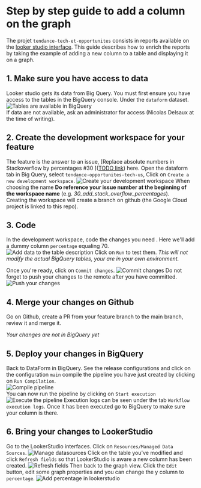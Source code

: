 # Step by step guide to add a column on the graph

The projet `tendance-tech-et-opportunites` consists in reports available on the [looker studio interface](https://lookerstudio.google.com/reporting/742da15c-8d95-492c-8b9b-77e82d71d6a9). This guide describes how to enrich the reports by taking the example of adding a new column to a table and displaying it on a graph.

## 1. Make sure you have access to data

Looker studio gets its data from Big Query. You must first ensure you have access to the tables in the BigQuery console. Under the `dataform` dataset.  
![Tables are available in BigQuery](images/tables_in_big_query.png)  
If data are not available, ask an administrator for access (Nicolas Delsaux at the time of writing).

## 2. Create the development workspace for your feature

The feature is the answer to an issue, [Replace absolute numbers in Stackoverflow by percentages #30
]([TODO link](https://github.com/Zenika/tendances-et-opportunites/issues/30)) here.
Open the dataform tab in Big Query, select `tendance-opportunites-tech-us`, Click on `Create a new development workspace`.
![Create your development workspace](images/create_dev_workspaces.png)
When choosing the name **Do reference your issue number at the beginning of the workspace name** (e.g. _30_add_stack_overflow_percentages_).  
Creating the workspace will create a branch on github (the Google Cloud project is linked to this repo).

## 3. Code

In the development workspace, code the changes you need .
Here we'll add a dummy column `percentage` equaling 70.
![Add data to the table description](images/modify_sql_and_click_run_to_test.png)
Click on `Run` to test them. _This will not modify the actual BigQuery tables, your are in your own environment._

Once you're ready, click on `Commit changes`.
![Commit changes](images/commit_change.png)
Do not forget to push your changes to the remote after you have committed.
![Push your changes](images/dont_forget_to_push_to_remote.png)

## 4. Merge your changes on Github

Go on Github, create a PR from your feature branch to the main branch, review it and merge it.

_Your changes are not in BigQuery yet_

## 5. Deploy your changes in BigQuery

Back to DataForm in BigQuery. See the release configurations and click on the configuration `main` compile the pipeline you have just created by clicking on `Run Compilation`.  
![Compile pipeline](images/once_merged_click_on_new_compilation.png)  
You can now run the pipeline by clicking on `Start execution`
![Execute the pipeline](images/then_start_execution.png)
Execution logs can be seen under the tab `Workflow execution logs`. Once it has been executed go to BigQuery to make sure your column is there.

## 6. Bring your changes to LookerStudio

Go to the LookerStudio interfaces.
Click on `Resources/Managed Data Sources`.
![Manage datasources](images/go_to_resource_managed_datasources.png)
Click on the table you've modified and click `Refresh fields` so that LookerStudio is aware a new column has been created.
![Refresh fields](images/click_refresh_fields_to_show_column.png)
Then back to the graph view. Click the `Edit` button, edit some graph properties and you can change the y column to `percentage`.
![Add percentage in lookerstudio](images/click_on_edit_properties_and_change_column_in_datastudio.png)
